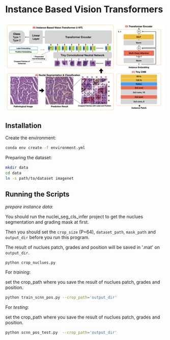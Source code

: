 # Instance Based Vision Transformers

![ViT](./static/model.jpeg)


## Installation

Create the environment:

```bash
conda env create -f environment.yml
```

Preparing the dataset:

```bash
mkdir data
cd data
ln -s path/to/dataset imagenet
```

## Running the Scripts

 *prepare instance data*: 
 
 You should run the nuclei_seg_cls_infer project to get the nuclues segmentation and grading mask at first.
 
 Then you should set the `crop_size` (P=64), `dataset_path`, `mask_path` and `output_dir` before you run this program.
 
 The result of nuclues patch, grades and position will be saved in '.mat' on `output_dir`.
```bash
python crop_nuclues.py 
```



For *training*:

set the crop_path where you save the result of nuclues patch, grades and position.
```bash
python train_scnn_pos.py --crop_path='output_dir'
```

For *testing*:

set the crop_path where you save the result of nuclues patch, grades and position.
```bash
python scnn_pos_test.py  --crop_path='output_dir'
```


